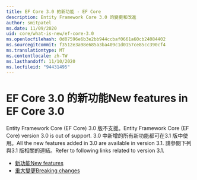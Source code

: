 ```yaml
---
title: EF Core 3.0 的新功能 - EF Core
description: Entity Framework Core 3.0 的變更和改進
author: smitpatel
ms.date: 11/09/2020
uid: core/what-is-new/ef-core-3.0
ms.openlocfilehash: 0d07596e6b3e2bb944ccbaf0661a60cb24084402
ms.sourcegitcommit: f3512e3a98e685a3ba409c1d0157ce85cc390cf4
ms.translationtype: MT
ms.contentlocale: zh-TW
ms.lasthandoff: 11/10/2020
ms.locfileid: "94431495"
---
```

# <a name="new-features-in-ef-core-30"></a><span data-ttu-id="713c4-103">EF Core 3.0 的新功能</span><span class="sxs-lookup"><span data-stu-id="713c4-103">New features in EF Core 3.0</span></span>

<span data-ttu-id="713c4-104">Entity Framework Core (EF Core) 3.0 版不支援。</span><span class="sxs-lookup"><span data-stu-id="713c4-104">Entity Framework Core (EF Core) version 3.0 is out of support.</span></span> <span data-ttu-id="713c4-105">3.0 中新增的所有新功能都可在3.1 版中使用。</span><span class="sxs-lookup"><span data-stu-id="713c4-105">All the new features added in 3.0 are available in version 3.1.</span></span> <span data-ttu-id="713c4-106">請參閱下列與3.1 版相關的連結。</span><span class="sxs-lookup"><span data-stu-id="713c4-106">Refer to following links related to version 3.1.</span></span>

- [<span data-ttu-id="713c4-107">新功能</span><span class="sxs-lookup"><span data-stu-id="713c4-107">New features</span></span>](xref:core/what-is-new/ef-core-3.x/index)
- [<span data-ttu-id="713c4-108">重大變更</span><span class="sxs-lookup"><span data-stu-id="713c4-108">Breaking changes</span></span>](xref:core/what-is-new/ef-core-3.x/breaking-changes)
